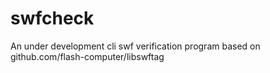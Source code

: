 # swfcheck
An under development cli swf verification program based on github.com/flash-computer/libswftag
